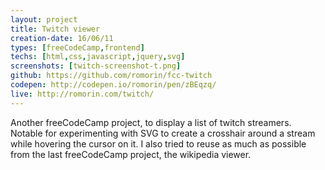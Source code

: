 ```yaml
---
layout: project
title: Twitch viewer
creation-date: 16/06/11
types: [freeCodeCamp,frontend]
techs: [html,css,javascript,jquery,svg]
screenshots: [twitch-screenshot-t.png]
github: https://github.com/romorin/fcc-twitch
codepen: http://codepen.io/romorin/pen/zBEqzq/
live: http://romorin.com/twitch/
---
```


Another freeCodeCamp project, to display a list of twitch streamers. Notable for experimenting with SVG to create a crosshair around a stream while hovering the cursor on it.
I also tried to reuse as much as possible from the last freeCodeCamp project, the wikipedia viewer.
